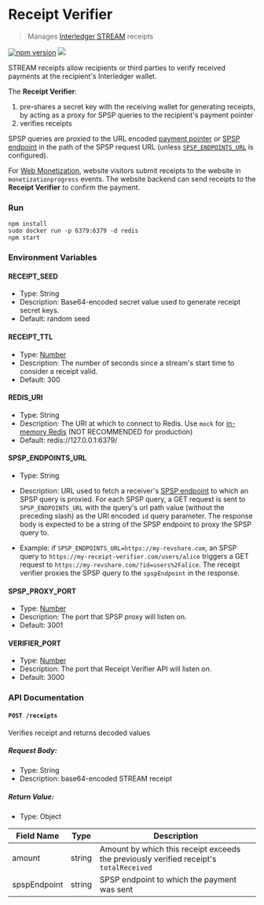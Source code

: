 # Receipt Verifier
> Manages [Interledger STREAM](https://interledger.org/rfcs/0029-stream/) receipts

[![npm version](https://badge.fury.io/js/%40coil%2Freceipt-verifier.svg)](https://badge.fury.io/js/%40coil%2Freceipt-verifier)
![](https://github.com/wilsonianb/receipt-verifier/workflows/Node.js%20CI/badge.svg)

STREAM receipts allow recipients or third parties to verify received payments at the recipient's Interledger wallet.

The **Receipt Verifier**:

1. pre-shares a secret key with the receiving wallet for generating receipts, by acting as a proxy for SPSP queries to the recipient's payment pointer
2. verifies receipts

SPSP queries are proxied to the URL encoded [payment pointer](https://paymentpointers.org/) or [SPSP endpoint](https://interledger.org/rfcs/0009-simple-payment-setup-protocol/) in the path of the SPSP request URL (unless [`SPSP_ENDPOINTS_URL`](#spsp_endpoints_url) is configured).

For [Web Monetization](https://github.com/interledger/rfcs/blob/master/0028-web-monetization/0028-web-monetization.md), website visitors submit receipts to the website in `monetizationprogress` events. The website backend can send receipts to the **Receipt Verifier** to confirm the payment.

### Run

```
npm install
sudo docker run -p 6379:6379 -d redis
npm start
```

### Environment Variables

#### RECEIPT_SEED
* Type: String
* Description: Base64-encoded secret value used to generate receipt secret keys.
* Default: random seed

#### RECEIPT_TTL
* Type: [Number](https://developer.mozilla.org/en-US/docs/Web/JavaScript/Reference/Global_Objects/Number)
* Description: The number of seconds since a stream's start time to consider a receipt valid.
* Default: 300

#### REDIS_URI
* Type: String
* Description: The URI at which to connect to Redis. Use `mock` for [in-memory Redis](https://www.npmjs.com/package/ioredis-mock) (NOT RECOMMENDED for production)
* Default: redis://127.0.0.1:6379/

#### SPSP_ENDPOINTS_URL
* Type: String
* Description: URL used to fetch a receiver's [SPSP endpoint](https://interledger.org/rfcs/0009-simple-payment-setup-protocol/) to which an SPSP query is proxied.
For each SPSP query, a GET request is sent to `SPSP_ENDPOINTS_URL` with the query's url path value (without the preceding slash) as the URI encoded `id` query parameter.
The response body is expected to be a string of the SPSP endpoint to proxy the SPSP query to.

* Example: if `SPSP_ENDPOINTS_URL=https://my-revshare.com`, an SPSP query to `https://my-receipt-verifier.com/users/alice` triggers a GET request to `https://my-revshare.com/?id=users%2Falice`. The receipt verifier proxies the SPSP query to the `spspEndpoint` in the response.

#### SPSP_PROXY_PORT
* Type: [Number](https://developer.mozilla.org/en-US/docs/Web/JavaScript/Reference/Global_Objects/Number)
* Description: The port that SPSP proxy will listen on.
* Default: 3001

#### VERIFIER_PORT
* Type: [Number](https://developer.mozilla.org/en-US/docs/Web/JavaScript/Reference/Global_Objects/Number)
* Description: The port that Receipt Verifier API will listen on.
* Default: 3000

### API Documentation

#### `POST /receipts`
Verifies receipt and returns decoded values

##### Request Body:
* Type: String
* Description: base64-encoded STREAM receipt

##### Return Value:
* Type: Object

| Field Name   | Type   | Description              |
|--------------|--------|--------------------------|
| amount       | string | Amount by which this receipt exceeds the previously verified receipt's `totalReceived` |
| spspEndpoint | string | SPSP endpoint to which the payment was sent |
